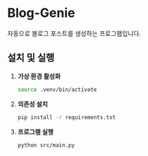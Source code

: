 # Blog-Genie

자동으로 블로그 포스트를 생성하는 프로그램입니다.

## 설치 및 실행

1. **가상 환경 활성화**
   ```bash
   source .venv/bin/activate
   ```

2. **의존성 설치**
   ```bash
   pip install -r requirements.txt
   ```

3. **프로그램 실행**
   ```bash
   python src/main.py
   ```
